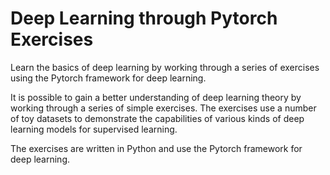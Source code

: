 # Deep Learning through Pytorch Exercises

Learn the basics of deep learning by working through a series of exercises using the Pytorch framework for deep learning.

It is possible to gain a better understanding of deep learning theory by working through a series of simple exercises.
The exercises use a number of toy datasets to demonstrate the capabilities of various kinds of deep learning models for supervised learning.

The exercises are written in Python and use the Pytorch framework for deep learning.
